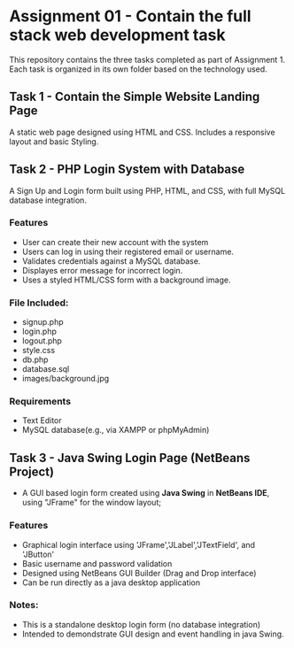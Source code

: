 # Assignment 01 - Contain the full stack web development task 

This repository contains the three tasks completed as part of Assignment 1.
Each task is organized in its own folder based on the technology used. 

## Task 1 - Contain the Simple Website Landing Page 
A static web page designed using HTML and CSS.
Includes a responsive layout and basic Styling.

## Task 2 - PHP Login System with Database 
A Sign Up and Login form built using PHP, HTML, and CSS, with full MySQL database integration.

### Features
- User can create their new account with the system
- Users can log in using their registered email or username.
- Validates credentials against a MySQL database.
- Displayes error message for incorrect login.
- Uses a styled HTML/CSS form with a background image.

### File Included:
- signup.php
- login.php
- logout.php
- style.css
- db.php
- database.sql
- images/background.jpg

### Requirements
- Text Editor
- MySQL database(e.g., via XAMPP or phpMyAdmin)

## Task 3 - Java Swing Login Page (NetBeans Project)
- A GUI based login form created using **Java Swing** in **NetBeans IDE**, using "JFrame" for the window layout;

### Features
- Graphical login interface using 'JFrame','JLabel','JTextField', and 'JButton'
- Basic username and password validation
- Designed using NetBeans GUI Builder (Drag and Drop interface)
- Can be run directly as a java desktop application

### Notes:
- This is a standalone desktop login form (no database integration)
- Intended to demondstrate GUI design and event handling in java Swing.

